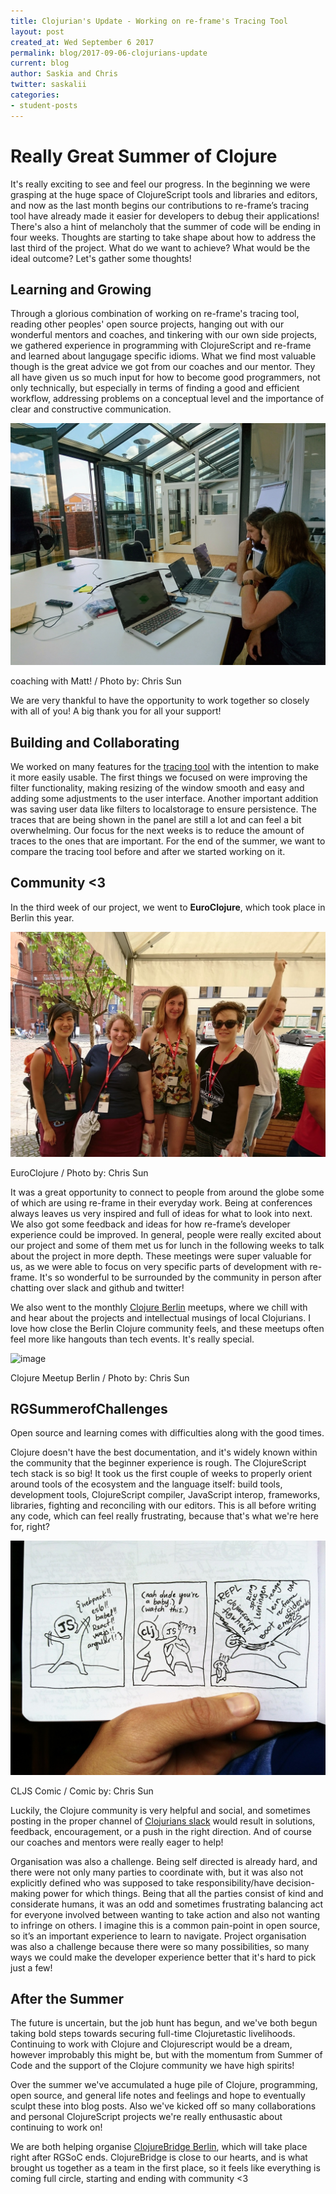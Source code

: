 ```yaml
---
title: Clojurian's Update - Working on re-frame's Tracing Tool
layout: post
created_at: Wed September 6 2017
permalink: blog/2017-09-06-clojurians-update 
current: blog
author: Saskia and Chris
twitter: saskalii
categories:
- student-posts
---
```



# Really Great Summer of Clojure

It's really exciting to see and feel our progress. In the beginning we were grasping at the huge space of ClojureScript tools and libraries and editors, and now as the last month begins our contributions to re-frame’s tracing tool have already made it easier for developers to debug their applications! There's also a hint of melancholy that the summer of code will be ending in four weeks. Thoughts are starting to take shape about how to address the last third of the project. What do we want to achieve? What would be the ideal outcome? Let's gather some thoughts!

## Learning and Growing

Through a glorious combination of working on re-frame's tracing tool, reading other peoples' open source projects, hanging out with our wonderful mentors and coaches, and tinkering with our own side projects, we gathered experience in programming with ClojureScript and re-frame and learned about langugage specific idioms. What we find most valuable though is the great advice we got from our coaches and our mentor. They all have given us so much input for how to become good programmers, not only technically, but especially in terms of finding a good and efficient workflow, addressing problems on a conceptual level and the importance of clear and constructive communication. 

![image](/img/blog/2017/coaching.png)
<div class="image-credits">coaching with Matt! / Photo by: Chris Sun</div>

We are very thankful to have the opportunity to work together so closely with all of you! A big thank you for all your support!

## Building and Collaborating

We worked on many features for the [tracing tool](https://github.com/Day8/re-frame-trace) with the intention to make it more easily usable. The first things we focused on were improving the filter functionality, making resizing of the window smooth and easy and adding some adjustments to the user interface. Another important addition was saving user data like filters to localstorage to ensure persistence. The traces that are being shown in the panel are still a lot and can feel a bit overwhelming. Our focus for the next weeks is to reduce the amount of traces to the ones that are important. For the end of the summer, we want to compare the tracing tool before and after we started working on it.  

## Community <3

In the third week of our project, we went to **EuroClojure**, which took place in Berlin this year. 

![image](/img/blog/2017/euroclojure.png)
<div class="image-credits">EuroClojure / Photo by: Chris Sun</div>

It was a great opportunity to connect to people from around the globe some of which are using re-frame in their everyday work. Being at conferences always leaves us very inspired and full of ideas for what to look into next. We also got some feedback and ideas for how re-frame’s developer experience could be improved. In general, people were really excited about our project and some of them met us for lunch in the following weeks to talk about the project in more depth. These meetings were super valuable for us, as we were able to focus on very specific parts of development with re-frame. It's so wonderful to be surrounded by the community in person after chatting over slack and github and twitter!

We also went to the monthly [Clojure Berlin](https://www.meetup.com/Clojure-Berlin) meetups, where we chill with and hear about the projects and intellectual musings of local Clojurians. I love how close the Berlin Clojure community feels, and these meetups often feel more like hangouts than tech events. It's really special.

![image](/img/blog/2017/clojure-meetup.png)
<div class="image-credits">Clojure Meetup Berlin / Photo by: Chris Sun</div>


## RGSummerofChallenges

Open source and learning comes with difficulties along with the good times.

Clojure doesn't have the best documentation, and it's widely known within the community that the beginner experience is rough. The ClojureScript tech stack is so big! It took us the first couple of weeks to properly orient around tools of the ecosystem and the language itself: build tools, development tools, ClojureScript compiler, JavaScript interop, frameworks, libraries, fighting and reconciling with our editors. This is all before writing any code, which can feel really frustrating, because that's what we're here for, right?

![image](/img/blog/2017/cljs-comic.png)
<div class="image-credits">CLJS Comic / Comic by: Chris Sun</div>

Luckily, the Clojure community is very helpful and social, and sometimes posting in the proper channel of [Clojurians slack](http://clojurians.net) would result in solutions, feedback, encouragement, or a push in the right direction. And of course our coaches and mentors were really eager to help!

Organisation was also a challenge. Being self directed is already hard, and there were not only many parties to coordinate with, but it was also not explicitly defined who was supposed to take responsibility/have decision-making power for which things. Being that all the parties consist of kind and considerate humans, it was an odd and sometimes frustrating balancing act for everyone involved between wanting to take action and also not wanting to infringe on others. I imagine this is a common pain-point in open source, so it’s an important experience to learn to navigate. Project organisation was also a challenge because there were so many possibilities, so many ways we could make the developer experience better that it's hard to pick just a few!

## After the Summer

The future is uncertain, but the job hunt has begun, and we've both begun taking bold steps towards securing full-time Clojuretastic livelihoods. Continuing to work with Clojure and Clojurescript would be a dream, however improbably this might be, but with the momentum from Summer of Code and the support of the Clojure community we have high spirits!

Over the summer we've accumulated a huge pile of Clojure, programming, open source, and general life notes and feelings and hope to eventually sculpt these into blog posts. Also we've kicked off so many collaborations and personal ClojureScript projects we're really enthusastic about continuing to work on!

We are both helping organise [ClojureBridge Berlin](http://clojurebridge-berlin.org), which will take place right after RGSoC ends. ClojureBridge is close to our hearts, and is what brought us together as a team in the first place, so it feels like everything is coming full circle, starting and ending with community <3
